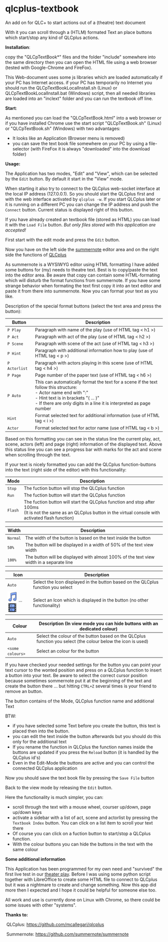 # qlcplus-textbook
An add on for QLC+ to start actions out of a (theatre) text document

With it you can scroll through a (HTLM) formated Text an place buttons which start/stop any kind of QLCplus actions.

**Installation**:

copy the "QLCpTextBook*" files and the folder "include" somewhere into the same directory then you can open the HTML file using a web browser (tested with Google-Chrome and FireFox). 

This Web-document uses some js libraries which are loaded automatically if your PC has Internet access. if your PC has temporarily no Internet you should run the QLCpTextBookLocalInstall.sh (Linux) or QLCpTextBookLocalInstall.bat (Windows) script, then all needed libraries are loaded into an "inclext" folder and you can run the textbook off line.

**Start**:

As mentioned you can load the "QLCpTextBook.html" into a web browser or if you have installed Chrome use the start script "QLCpTextBook.sh" (Linux) or "QLCpTextBook.sh" (Windows) with two advantages:

- It looks like an Application (Browser menu is removed)
- you can save the text book file somewhere on your PC by using a file-selector (with FireFox it is always "downloaded" into the download folder)

**Usage:**

The Application has two modes, "Edit" and "View", which can be selected by the `Edit` button. By default it start in the "View" mode.

When starting it also try to connect to the QLCplus web-socket interface at the local IP address (127.0.0.1). So you should start the QLCplus first and with the web interface activated by `qlcplus -w`. If you start QLCplus later or it is running on a different PC you can change the IP address and push the `Connect` button. Current status is displayed right of this button.

If you have already created an textbook file (stored as HTML) you can load it with the `Load File` button. *But only files stored with this application are accepted!* 

First start with the edit mode and press the `Edit` button.

Now you have on the left side the  [summernote](https://summernote.org/) editor area and on the right side the functions of [QLCplus](https://www.qlcplus.org/)

As summernote is a WYSIWYG editor using HTML formatting I have added some buttons for (my) needs to theatre text. Best is to copy/paste the text into the editor area. Be aware that copy can contain some HTML-formating which will disturb the format functions from summernote. If you have some strange behavior when formating the text first copy it into an text editor and paste it from there into summernote. Now you can format your text as you like. 

Description of the special format buttons (select the text area and press the button): 

| Button        | Description                                                  |
| ------------- | ------------------------------------------------------------ |
| `P Play`      | Paragraph with name of the play (use of HTML tag < h1 >)     |
| `P Act`       | Paragraph with act of the play (use of HTML tag < h2 >)      |
| `P Scene`     | Paragraph with scene of the act (use of HTML tag < h3 >)     |
| `P Hint`      | Paragraph with additional information how to play (use of HTML tag < p >) |
| `P Actorlist` | Paragraph with actors playing in this scene (use of HTML tag < h4 >) |
| `P Page`      | Page number of the paper text (use of HTML tag < h6 >)       |
| `P Auto`      | This can automatically format the text for a scene if the text follow this structure:<br />- Actor name end with ":"<br />- Hint text is in brackets "( ... )"<br />- If there are only digits in a line it is interpreted as page number |
| `Hint`        | Format selected text for additional information  (use of HTML tag < i >) |
| `Actor`       | Format selected text for actor name  (use of HTML tag < b >) |

Based on this formatting you can see in the status line the current play, act, scene, actors (left) and page (right) information of the displayed text. Above this status line you can see a progress bar with marks for the act and scene when scrolling through the text.

If your text is nicely formatted you can add the QLCplus function-buttons into the text (right side of the editor) with this functionality:

| Mode    | Description                                                  |
| ------- | ------------------------------------------------------------ |
| `Stop`  | The fuction button will stop the QLCplus function            |
| `Run`   | The fuction button will start the QLCplus function           |
| `Flash` | The fuction button will start the QLCplus function and stop after 100ms<br />(It is not the same as an QLCplus button in the virtual console with activated flash function) |

| Width    | Description                                                  |
| -------- | ------------------------------------------------------------ |
| `Normal` | The width of the button is based on the text inside the button |
| `50%`    | The button will be displayed in a width of 50% of the text view width |
| `100%`   | The button will be displayed with almost 100% of the text view width in a separate line |

| Icon                                                         | Description                                                  |
| ------------------------------------------------------------ | ------------------------------------------------------------ |
| `Auto`                                                       | Select the Icon displayed in the button based on the QLCplus function you select |
| ![](./include/icon/audio.png) ... ![](./include/icon/video.png) | Select an Icon which is displayed in the button (no other functionality) |

| Colour           | Description (In view mode you can hide buttons with an dedicated colour) |
| ---------------- | ------------------------------------------------------------ |
| `Auto`           | Select the colour of the button based on the QLCplus function you select (the colour below the icon is used) |
| `<some colours>` | Select an colour for the button                              |

If you have checked your needed settings for the button you can point your text cursor to the wonted position and press on a QLCplus function to insert a button into your text. Be aware to select the correct cursor position because sometimes sommernote put it at the beginning of the text and create the button there ... but hitting `CTRL+Z` several times is your friend to remove an button. 

The button contains of the Mode, QLCplus function name and additional Text

BTW: 

- if you have selected some Text before you create the button, this text is placed then into the button.
- you can edit the text inside the button afterwards but you should do this only for the additional text
- If you rename the function in QLCplus the function names inside the buttons are updated if you press the `Reload` button (it is handled by the QLCplus id's)
- Even in the Edit-Mode the buttons are active and you can control the connected QLCplus application

Now you should save the text book file by pressing the `Save File` button

Back to the view mode by releasing the `Edit` button.

Here the functionality is much simpler, you can:

- scroll through the text with a mouse wheel, courser up/down, page up/down keys
- activate a sidebar with a list of act, scene and actorlist by pressing the `Textbook Index` button. You can click on a list item to scroll your text there
- Of course you can click on a fuction button to start/stop a QLCplus function.
- With the colour buttons you can hide the buttons in the text with the same colour

**Some additional information**

This Application has been programmed for my own need and "survived" the first live test in our [theater play](https://dorfbuehne-merching.de/). Before I was using some python script together with LibreOffice to create some HTML file to connect to QLCplus but it was a nightmare to create and change something. Now this app did more then I expected and I hope it could be helpful for someone else too.

All work and use is currently done on Linux with Chrome, so there could be some issues with other "systems". 

**Thanks to:**

​	QLCplus: https://github.com/mcallegari/qlcplus

​	Summernote: https://github.com/summernote/summernote
